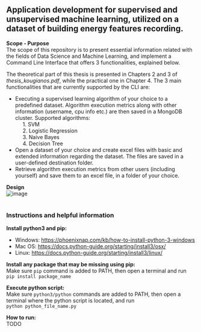 ## Application development for supervised and unsupervised machine learning, utilized on a dataset of building energy features recording.

**Scope - Purpose**  
The scope of this repository is to present essential information related with the fields of Data Science and Machine Learning, and implement a Command Line Interface that offers 3 functionalities, explained below.

The theoretical part of this thesis is presented in Chapters 2 and 3 of *thesis_kougianos.pdf*, while the practical one in Chapter 4. The 3 main functionalities that are currently supported by the CLI are:  
*	Executing a supervised learning algorithm of your choice to a predefined dataset. Algorithm execution metrics along with other information (username, cpu info etc.) are then saved in a MongoDB cluster. Supported algorithms: <br>
  &nbsp;&nbsp;&nbsp;&nbsp; 1.	SVM   
  &nbsp;&nbsp;&nbsp;&nbsp; 2.	Logistic Regression  
  &nbsp;&nbsp;&nbsp;&nbsp; 3.	Naive Bayes  
  &nbsp;&nbsp;&nbsp;&nbsp; 4.	Decision Tree  
*	Open a dataset of your choice and create excel files with basic and extended information regarding the dataset. The files are saved in a user-defined destination folder.
*	Retrieve algorithm execution metrics from other users (including yourself) and save them to an excel file, in a folder of your choice.

**Design**  
![image](https://user-images.githubusercontent.com/23719920/127898453-69222725-6b53-440e-ba9f-d3005c17129f.png)

#
### Instructions and helpful information
**Install python3 and pip:**  
* Windows: https://phoenixnap.com/kb/how-to-install-python-3-windows
* Mac OS: https://docs.python-guide.org/starting/install3/osx/
* Linux: https://docs.python-guide.org/starting/install3/linux/

**Install any package that may be missing using pip:**  
Make sure `pip` command is added to PATH, then open a terminal and run   
`pip install package_name`

**Execute python script:**  
Make sure `python3/python` commands are added to PATH, then open a terminal where the python script is located, and run  
`python python_file_name.py` 

**How to run:**  
TODO
